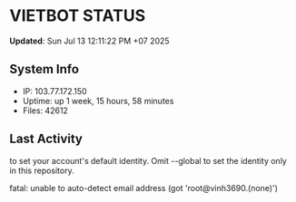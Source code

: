 # VIETBOT STATUS
**Updated**: Sun Jul 13 12:11:22 PM +07 2025

## System Info
- IP: 103.77.172.150
- Uptime: up 1 week, 15 hours, 58 minutes
- Files: 42612

## Last Activity

to set your account's default identity.
Omit --global to set the identity only in this repository.

fatal: unable to auto-detect email address (got 'root@vinh3690.(none)')

